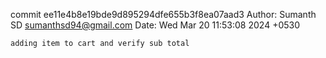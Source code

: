 commit ee11e4b8e19bde9d895294dfe655b3f8ea07aad3
Author: Sumanth SD <sumanthsd94@gmail.com>
Date:   Wed Mar 20 11:53:08 2024 +0530

    adding item to cart and verify sub total
